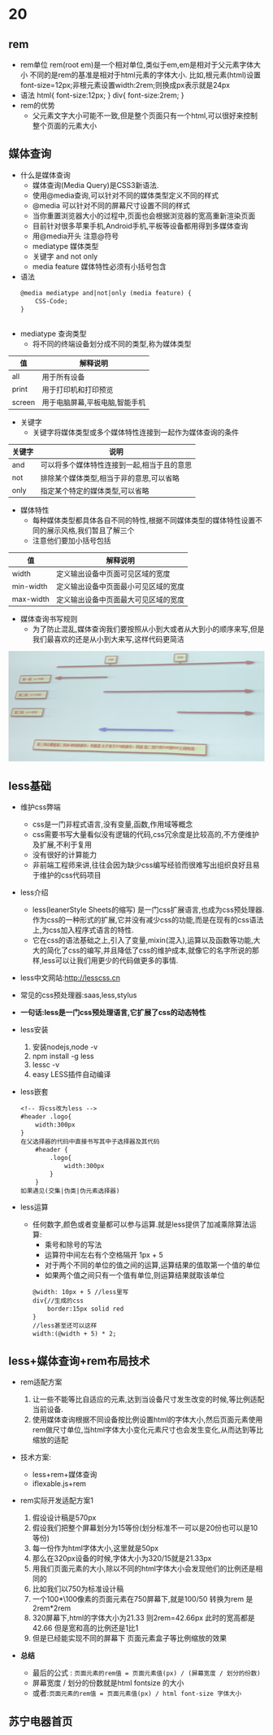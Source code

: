 # 20
## rem
+ rem单位
    rem(root em)是一个相对单位,类似于em,em是相对于父元素字体大小
    不同的是rem的基准是相对于html元素的字体大小.
    比如,根元素(html)设置font-size=12px;非根元素设置width:2rem;则换成px表示就是24px
+ 语法
    <!-- 根html为12px -->
    html{
        font-size:12px;
    }
    <!-- 此时div的字体大小就是24px -->
    div{
        font-size:2rem;
    }
+ rem的优势
    + 父元素文字大小可能不一致,但是整个页面只有一个html,可以很好来控制整个页面的元素大小

## 媒体查询
+ 什么是媒体查询
    + 媒体查询(Media Query)是CSS3新语法.
    + 使用@media查询,可以针对不同的媒体类型定义不同的样式
    + @media 可以针对不同的屏幕尺寸设置不同的样式
    + 当你重置浏览器大小的过程中,页面也会根据浏览器的宽高重新渲染页面
    + 目前针对很多苹果手机,Android手机,平板等设备都用得到多媒体查询
    + 用@media开头 注意@符号
    + mediatype 媒体类型
    + 关键字 and not only
    + media feature 媒体特性必须有小括号包含
+ 语法
    ```
    @media mediatype and|not|only (media feature) {
        CSS-Code;
    }


+ mediatype 查询类型
    + 将不同的终端设备划分成不同的类型,称为媒体类型

|值|解释说明|
|-|-|
|all|用于所有设备
|print|用于打印机和打印预览
|screen|用于电脑屏幕,平板电脑,智能手机

+ 关键字
    + 关键字将媒体类型或多个媒体特性连接到一起作为媒体查询的条件

|关键字|说明|
|-|-|
|and|可以将多个媒体特性连接到一起,相当于且的意思
|not|排除某个媒体类型,相当于非的意思,可以省略
|only|指定某个特定的媒体类型,可以省略

+ 媒体特性
    + 每种媒体类型都具体各自不同的特性,根据不同媒体类型的媒体特性设置不同的展示风格,我们暂且了解三个
    + 注意他们要加小括号包括

|值|解释说明|
|-|-|
|width|定义输出设备中页面可见区域的宽度
|min-width|定义输出设备中页面最小可见区域的宽度
|max-width|定义输出设备中页面最大可见区域的宽度

+ 媒体查询书写规则
    + 为了防止混乱,媒体查询我们要按照从小到大或者从大到小的顺序来写,但是我们最喜欢的还是从小到大来写,这样代码更简洁

![](../img/%E4%BB%8E%E5%B0%8F%E5%88%B0%E5%A4%A7.png)

## less基础
+ 维护css弊端
    + css是一门非程式语言,没有变量,函数,作用域等概念
    + css需要书写大量看似没有逻辑的代码,css冗余度是比较高的,不方便维护及扩展,不利于复用
    + 没有很好的计算能力
    + 非前端工程师来讲,往往会因为缺少css编写经验而很难写出组织良好且易于维护的css代码项目

+ less介绍
    + less(leanerStyle Sheets的缩写) 是一门css扩展语言,也成为css预处理器.作为css的一种形式的扩展,它并没有减少css的功能,而是在现有的css语法上,为css加入程序式语言的特性.
    + 它在css的语法基础之上,引入了变量,mixin(混入),运算以及函数等功能,大大的简化了css的编写,并且降低了css的维护成本,就像它的名字所说的那样,less可以让我们用更少的代码做更多的事情.

+ less中文网站:http://lesscss.cn
+ 常见的css预处理器:saas,less,stylus
+ **一句话:less是一门css预处理语言,它扩展了css的动态特性**
+ less安装
    1. 安装nodejs,node -v
    2. npm install -g less
    3. lessc -v
    4. easy LESS插件自动编译

+ less嵌套
    ```
    <!-- 将css改为less -->
    #header .logo{
        width:300px
    }
    在父选择器的代码中直接书写其中子选择器及其代码
        #header {
            .logo{
                width:300px
            }
        }
    如果遇见(交集|伪类|伪元素选择器)

+ less运算
    + 任何数字,颜色或者变量都可以参与运算.就是less提供了加减乘除算法运算:
        + 乘号和除号的写法
        + 运算符中间左右有个空格隔开 1px + 5
        + 对于两个不同的单位的值之间的运算,运算结果的值取第一个值的单位
        + 如果两个值之间只有一个值有单位,则运算结果就取该单位
        ```
        @width: 10px + 5 //less里写
        div{//生成的css
            border:15px solid red
        }
        //less甚至还可以这样
        width:(@width + 5) * 2;
## less+媒体查询+rem布局技术
+ rem适配方案
    1. 让一些不能等比自适应的元素,达到当设备尺寸发生改变的时候,等比例适配当前设备.
    2. 使用媒体查询根据不同设备按比例设置html的字体大小,然后页面元素使用rem做尺寸单位,当html字体大小变化元素尺寸也会发生变化,从而达到等比缩放的适配
+ 技术方案:
    + less+rem+媒体查询
    + iflexable.js+rem

+ rem实际开发适配方案1
    1. 假设设计稿是570px
    2. 假设我们把整个屏幕划分为15等份(划分标准不一可以是20份也可以是10等份)
    3. 每一份作为html字体大小,这里就是50px
    4. 那么在320px设备的时候,字体大小为320/15就是21.33px
    5. 用我们页面元素的大小,除以不同的html字体大小会发现他们的比例还是相同的
    6. 比如我们以750为标准设计稿
    7. 一个100*\100像素的页面元素在750屏幕下,就是100/50 转换为rem 是2rem*2rem 
    8. 320屏幕下,html的字体大小为21.33 则2rem=42.66px 此时的宽高都是42.66 但是宽和高的比例还是1比1
    9. 但是已经能实现不同的屏幕下 页面元素盒子等比例缩放的效果

+ **总结**
    + 最后的公式 : `页面元素的rem值 = 页面元素值(px) / (屏幕宽度 / 划分的份数)`
    + 屏幕宽度 / 划分的份数就是html fontsize 的大小
    + 或者:`页面元素的rem值 = 页面元素值(px) / html font-size 字体大小`
## 苏宁电器首页